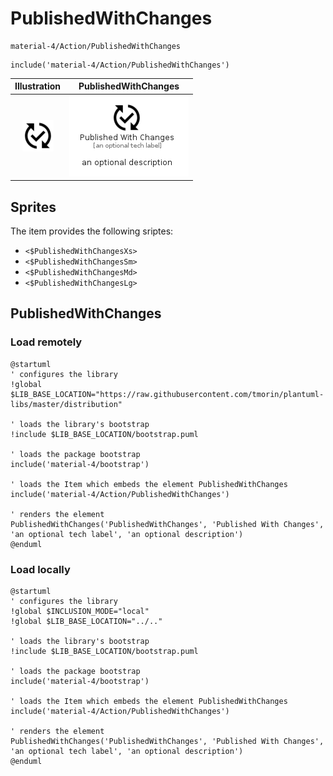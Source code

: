 # PublishedWithChanges


```text
material-4/Action/PublishedWithChanges
```

```text
include('material-4/Action/PublishedWithChanges')
```



| Illustration | PublishedWithChanges |
| :---: | :---: |
| ![illustration for Illustration](../../material-4/Action/PublishedWithChanges.png) | ![illustration for PublishedWithChanges](../../material-4/Action/PublishedWithChanges.Local.png) |



## Sprites
The item provides the following sriptes:

- `<$PublishedWithChangesXs>`
- `<$PublishedWithChangesSm>`
- `<$PublishedWithChangesMd>`
- `<$PublishedWithChangesLg>`





## PublishedWithChanges

### Load remotely
```plantuml
@startuml
' configures the library
!global $LIB_BASE_LOCATION="https://raw.githubusercontent.com/tmorin/plantuml-libs/master/distribution"

' loads the library's bootstrap
!include $LIB_BASE_LOCATION/bootstrap.puml

' loads the package bootstrap
include('material-4/bootstrap')

' loads the Item which embeds the element PublishedWithChanges
include('material-4/Action/PublishedWithChanges')

' renders the element
PublishedWithChanges('PublishedWithChanges', 'Published With Changes', 'an optional tech label', 'an optional description')
@enduml
```

### Load locally
```plantuml
@startuml
' configures the library
!global $INCLUSION_MODE="local"
!global $LIB_BASE_LOCATION="../.."

' loads the library's bootstrap
!include $LIB_BASE_LOCATION/bootstrap.puml

' loads the package bootstrap
include('material-4/bootstrap')

' loads the Item which embeds the element PublishedWithChanges
include('material-4/Action/PublishedWithChanges')

' renders the element
PublishedWithChanges('PublishedWithChanges', 'Published With Changes', 'an optional tech label', 'an optional description')
@enduml
```

